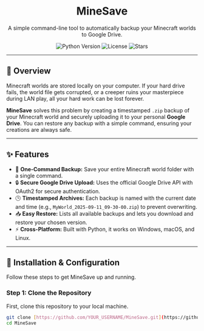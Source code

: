 <p align="center">
  <h1 align="center">MineSave</h1>
  <p align="center">
    A simple command-line tool to automatically backup your Minecraft worlds to Google Drive.
  </p>
</p>

<p align="center">
  <img src="https://img.shields.io/badge/Python-3.9+-blue.svg?style=for-the-badge&logo=python&logoColor=white" alt="Python Version">
  <img src="https://img.shields.io/badge/License-MIT-green.svg?style=for-the-badge" alt="License">
  <img src="https://img.shields.io/github/stars/YOUR_USERNAME/MineSave?style=for-the-badge&logo=github" alt="Stars">
</p>

---

## 📌 Overview

Minecraft worlds are stored locally on your computer. If your hard drive fails, the world file gets corrupted, or a creeper ruins your masterpiece during LAN play, all your hard work can be lost forever.

**MineSave** solves this problem by creating a timestamped `.zip` backup of your Minecraft world and securely uploading it to your personal **Google Drive**. You can restore any backup with a simple command, ensuring your creations are always safe.

---

## ✨ Features

-   📂 **One-Command Backup:** Save your entire Minecraft world folder with a single command.
-   🔒 **Secure Google Drive Upload:** Uses the official Google Drive API with OAuth2 for secure authentication.
-   🕒 **Timestamped Archives:** Each backup is named with the current date and time (e.g., `MyWorld_2025-09-11_09-30-00.zip`) to prevent overwriting.
-   📥 **Easy Restore:** Lists all available backups and lets you download and restore your chosen version.
-   ⚡ **Cross-Platform:** Built with Python, it works on Windows, macOS, and Linux.

---

## 🚀 Installation & Configuration

Follow these steps to get MineSave up and running.

### Step 1: Clone the Repository
First, clone this repository to your local machine.
```bash
git clone [https://github.com/YOUR_USERNAME/MineSave.git](https://github.com/YOUR_USERNAME/MineSave.git)
cd MineSave